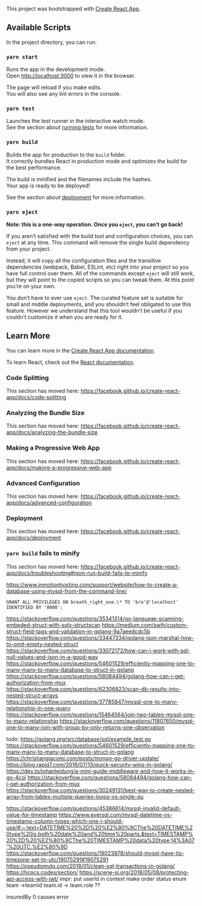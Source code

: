 This project was bootstrapped with [Create React App](https://github.com/facebook/create-react-app).

## Available Scripts

In the project directory, you can run:

### `yarn start`

Runs the app in the development mode.<br />
Open [http://localhost:3000](http://localhost:3000) to view it in the browser.

The page will reload if you make edits.<br />
You will also see any lint errors in the console.

### `yarn test`

Launches the test runner in the interactive watch mode.<br />
See the section about [running tests](https://facebook.github.io/create-react-app/docs/running-tests) for more information.

### `yarn build`

Builds the app for production to the `build` folder.<br />
It correctly bundles React in production mode and optimizes the build for the best performance.

The build is minified and the filenames include the hashes.<br />
Your app is ready to be deployed!

See the section about [deployment](https://facebook.github.io/create-react-app/docs/deployment) for more information.

### `yarn eject`

**Note: this is a one-way operation. Once you `eject`, you can’t go back!**

If you aren’t satisfied with the build tool and configuration choices, you can `eject` at any time. This command will remove the single build dependency from your project.

Instead, it will copy all the configuration files and the transitive dependencies (webpack, Babel, ESLint, etc) right into your project so you have full control over them. All of the commands except `eject` will still work, but they will point to the copied scripts so you can tweak them. At this point you’re on your own.

You don’t have to ever use `eject`. The curated feature set is suitable for small and middle deployments, and you shouldn’t feel obligated to use this feature. However we understand that this tool wouldn’t be useful if you couldn’t customize it when you are ready for it.

## Learn More

You can learn more in the [Create React App documentation](https://facebook.github.io/create-react-app/docs/getting-started).

To learn React, check out the [React documentation](https://reactjs.org/).

### Code Splitting

This section has moved here: https://facebook.github.io/create-react-app/docs/code-splitting

### Analyzing the Bundle Size

This section has moved here: https://facebook.github.io/create-react-app/docs/analyzing-the-bundle-size

### Making a Progressive Web App

This section has moved here: https://facebook.github.io/create-react-app/docs/making-a-progressive-web-app

### Advanced Configuration

This section has moved here: https://facebook.github.io/create-react-app/docs/advanced-configuration

### Deployment

This section has moved here: https://facebook.github.io/create-react-app/docs/deployment

### `yarn build` fails to minify

This section has moved here: https://facebook.github.io/create-react-app/docs/troubleshooting#npm-run-build-fails-to-minify

https://www.inmotionhosting.com/support/website/how-to-create-a-database-using-mysql-from-the-command-line/

    GRANT ALL PRIVILEGES ON breath_right_one.\* TO 'bro'@'localhost' IDENTIFIED BY '0000';

https://stackoverflow.com/questions/35341314/go-language-scanning-embeded-struct-with-sqlx-structscan
https://medium.com/swlh/custom-struct-field-tags-and-validation-in-golang-9a7aeedcdc5b
https://stackoverflow.com/questions/33447334/golang-json-marshal-how-to-omit-empty-nested-struct
https://stackoverflow.com/questions/33072172/how-can-i-work-with-sql-null-values-and-json-in-a-good-way
https://stackoverflow.com/questions/54601529/efficiently-mapping-one-to-many-many-to-many-database-to-struct-in-golang
https://stackoverflow.com/questions/58084494/golang-how-can-i-get-authorization-from-mux
https://stackoverflow.com/questions/62306823/scan-db-results-into-nested-struct-arrays
https://stackoverflow.com/questions/37785847/mysql-one-to-many-relationship-in-one-query
https://stackoverflow.com/questions/15464564/join-two-tables-mysql-one-to-many-relationship
https://stackoverflow.com/questions/11807650/mysql-one-to-many-join-with-group-by-only-returns-one-observation

todo:
https://golang.org/src/database/sql/example_test.go
https://stackoverflow.com/questions/54601529/efficiently-mapping-one-to-many-many-to-many-database-to-struct-in-golang
https://christiangiacomi.com/posts/mongo-go-driver-update/
https://blog.rapid7.com/2016/07/13/quick-security-wins-in-golang/
https://dev.to/johanlejdung/a-mini-guide-middleware-and-how-it-works-in-go-4coj
https://stackoverflow.com/questions/58084494/golang-how-can-i-get-authorization-from-mux
https://stackoverflow.com/questions/30249131/best-way-to-create-nested-array-from-tables-multiple-queries-loops-vs-single-qu

https://stackoverflow.com/questions/45386614/mysql-invalid-default-value-for-timestamp
https://www.eversql.com/mysql-datetime-vs-timestamp-column-types-which-one-i-should-use/#:~:text=DATETIME%20%2D%20%E2%80%9CThe%20DATETIME%20type%20is,both%20date%20and%20time%20parts.&text=TIMESTAMP%20%2D%20%E2%80%9CThe%20TIMESTAMP%20data%20type,14%3A07'%20UTC.%E2%80%9D
https://stackoverflow.com/questions/19023978/should-mysql-have-its-timezone-set-to-utc/19075291#19075291
https://pseudomuto.com/2018/01/clean-sql-transactions-in-golang/
https://hcpcs.codes/section/
https://scene-si.org/2018/05/08/protecting-api-access-with-jwt/
impr:
put userId in context
make order status enum
team ->teamId
team.id -> team.role ??

insuredBy 0 causes error
